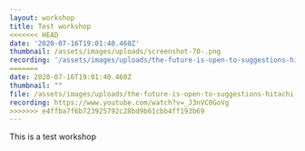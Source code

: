 ```yaml
---
layout: workshop
title: Test workshop
<<<<<<< HEAD
date: '2020-07-16T19:01:40.460Z'
thumbnail: /assets/images/uploads/screenshot-70-.png
recording: '/assets/images/uploads/the-future-is-open-to-suggestions-hitachi-youtube-720p-.mp4'
=======
date: 2020-07-16T19:01:40.460Z
thumbnail: ""
file: /assets/images/uploads/the-future-is-open-to-suggestions-hitachi-youtube-720p-.mp4
recording: https://www.youtube.com/watch?v=_J3nVC0GoVg
>>>>>>> e4ffba7f6b723925792c28bd9b61cbb4ff193b69
---
```

This is a test workshop